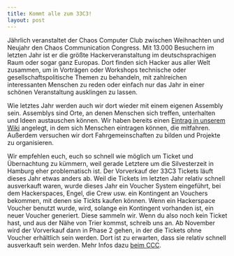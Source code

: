 ```yaml
---
title: Kommt alle zum 33C3!
layout: post
---
```


Jährlich veranstaltet der Chaos Computer Club zwischen Weihnachten und Neujahr den Chaos Communication Congress. Mit 13.000 Besuchern im letzten Jahr ist er die größte Hackerveranstaltung im deutschsprachigen Raum oder sogar ganz Europas.
Dort finden sich Hacker aus aller Welt zusammen, um in Vorträgen oder Workshops technische oder gesellschaftspolitische Themen zu behandeln, mit zahlreichen interessanten Menschen zu reden oder einfach nur das Jahr in einer schönen Veranstaltung ausklingen zu lassen.

Wie letztes Jahr werden auch wir dort wieder mit einem eigenen Assembly sein.
Assemblys sind Orte, an denen Menschen sich treffen, unterhalten und Ideen austauschen können. Wir haben bereits einen [Eintrag in unserem Wiki](https://events.ccc.de/2016/09/13/33c3-ticket-sales/) angelegt, in dem sich Menschen eintragen können, die mitfahren. Außerdem versuchen wir dort Fahrgemeinschaften zu bilden und Projekte zu organisieren.

Wir empfehlen euch, euch so schnell wie möglich um Ticket und Übernachtung zu kümmern, weil gerade Letztere um die Silvesterzeit in Hamburg eher problematisch ist.
Der Vorverkauf der 33C3 Tickets läuft dieses Jahr etwas anders ab.
Weil die Tickets im letzten Jahr relativ schnell ausverkauft waren, wurde dieses Jahr ein Voucher System eingeführt, bei dem Hackerspaces, Engel, die Crew usw. ein Kontingent an Vouchers bekommen, mit denen sie Tickts kaufen können. Wenn ein Hackerspace Voucher benutzt wurde, wird, solange ein Kontingent vorhanden ist, ein neuer Voucher generiert. Diese sammeln wir.
Wenn du also noch kein Ticket hast, und aus der Nähe von Trier kommst, schreib uns an.
Ab November wird der Vorverkauf dann in Phase 2 gehen, in der die Tickets ohne Voucher erhältlich sein werden. Dort ist zu erwarten, dass sie relativ schnell ausverkauft sein werden.
Mehr Infos dazu [beim CCC](https://events.ccc.de/2016/09/13/33c3-ticket-sales/).

